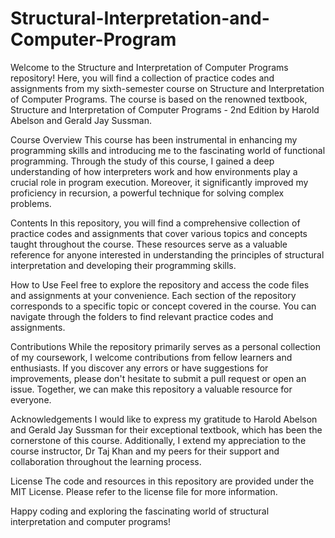 # Structural-Interpretation-and-Computer-Program

Welcome to the Structure and Interpretation of Computer Programs repository! Here, you will find a collection of practice codes and assignments from my sixth-semester course on Structure and Interpretation of Computer Programs. The course is based on the renowned textbook, Structure and Interpretation of Computer Programs - 2nd Edition by Harold Abelson and Gerald Jay Sussman.

Course Overview
This course has been instrumental in enhancing my programming skills and introducing me to the fascinating world of functional programming. Through the study of this course, I gained a deep understanding of how interpreters work and how environments play a crucial role in program execution. Moreover, it significantly improved my proficiency in recursion, a powerful technique for solving complex problems.

Contents
In this repository, you will find a comprehensive collection of practice codes and assignments that cover various topics and concepts taught throughout the course. These resources serve as a valuable reference for anyone interested in understanding the principles of structural interpretation and developing their programming skills.

How to Use
Feel free to explore the repository and access the code files and assignments at your convenience. Each section of the repository corresponds to a specific topic or concept covered in the course. You can navigate through the folders to find relevant practice codes and assignments.

Contributions
While the repository primarily serves as a personal collection of my coursework, I welcome contributions from fellow learners and enthusiasts. If you discover any errors or have suggestions for improvements, please don't hesitate to submit a pull request or open an issue. Together, we can make this repository a valuable resource for everyone.

Acknowledgements
I would like to express my gratitude to Harold Abelson and Gerald Jay Sussman for their exceptional textbook, which has been the cornerstone of this course. Additionally, I extend my appreciation to the course instructor, Dr Taj Khan and my peers for their support and collaboration throughout the learning process.

License
The code and resources in this repository are provided under the MIT License. Please refer to the license file for more information.

Happy coding and exploring the fascinating world of structural interpretation and computer programs!

